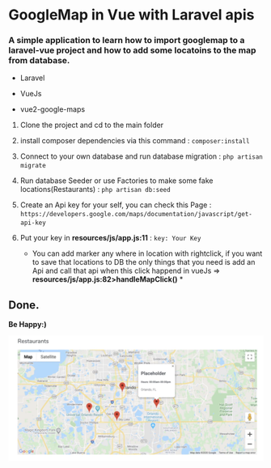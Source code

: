 # GoogleMap in Vue with Laravel apis

### A simple application to learn how to import googlemap to a laravel-vue project and how to add some locatoins to the map from database.

- Laravel

- VueJs

- vue2-google-maps


1. Clone the project and cd to the main folder


2. install composer dependencies via this command
   : `composer:install`


3. Connect to your own database and run database migration
   : `php artisan migrate`


4. Run database Seeder or use Factories to make some fake locations(Restaurants)
   : `php artisan db:seed`


5. Create an Api key for your self, you can check this Page 
   : `https://developers.google.com/maps/documentation/javascript/get-api-key`


6. Put your key in **resources/js/app.js:11**
   : `key: Your Key`


   * You can add marker any where in location with rightclick, if you want to save that locations to DB the only things that you need is add an Api and call that api when this click happend in vueJs => **resources/js/app.js:82>handleMapClick()** *

   

## Done.

**Be Happy:)**

![alt](https://github.com/amirkhodabande/Google-Map_Laravel-VueJs/blob/master/public/pre.PNG)	   
